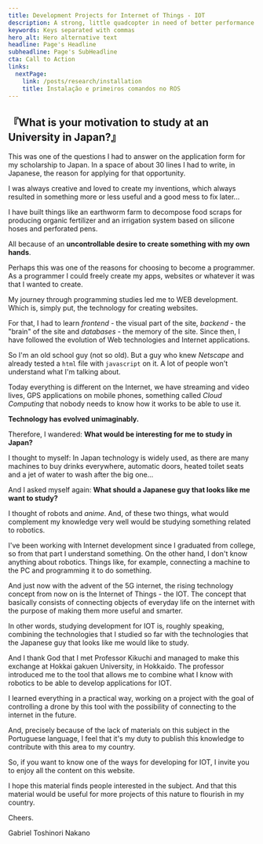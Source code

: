 ```yaml
---
title: Development Projects for Internet of Things - IOT
description: A strong, little quadcopter in need of better performance
keywords: Keys separated with commas
hero_alt: Hero alternative text
headline: Page's Headline
subheadline: Page's SubHeadline
cta: Call to Action
links:
  nextPage: 
    link: /posts/research/installation
    title: Instalação e primeiros comandos no ROS
---
```

## 『What is your motivation to study at an University in Japan?』

This was one of the questions I had to answer on the application form for my scholarship to Japan. In a space of about 30 lines I had to write, in Japanese, the reason for applying for that opportunity.

I was always creative and loved to create my inventions, which always resulted in something more or less useful and a good mess to fix later...

I have built things like an earthworm farm to decompose food scraps for producing organic fertilizer and an irrigation system based on silicone hoses and perforated pens.

All because of an **uncontrollable desire to create something with my own hands**. 

Perhaps this was one of the reasons for choosing to become a programmer. As a programmer I could freely create my apps, websites or whatever it was that I wanted to create.

My journey through programming studies led me to WEB development. Which is, simply put, the technology for creating websites.

For that, I had to learn *frontend* - the visual part of the site, *backend* - the "brain" of the site and *databases* - the memory of the site. Since then, I have followed the evolution of Web technologies and Internet applications.

So I'm an old school guy (not so old). But a guy who knew *Netscape* and already tested a ```html``` file with ```javascript``` on it. A lot of people won't understand what I'm talking about.

Today everything is different on the Internet, we have streaming and video lives, GPS applications on mobile phones, something called *Cloud Computing* that nobody needs to know how it works to be able to use it.

**Technology has evolved unimaginably.**

Therefore, I wandered: **What would be interesting for me to study in Japan?**

I thought to myself: In Japan technology is widely used, as there are many machines to buy drinks everywhere, automatic doors, heated toilet seats and a jet of water to wash after the big one...

And I asked myself again: **What should a Japanese guy that looks like me want to study?**

I thought of robots and *anime*. And, of these two things, what would complement my knowledge very well would be studying something related to robotics.

I've been working with Internet development since I graduated from college, so from that part I understand something. On the other hand, I don't know anything about robotics. Things like, for example, connecting a machine to the PC and programming it to do something.

And just now with the advent of the 5G internet, the rising technology concept from now on is the Internet of Things - the IOT. The concept that basically consists of connecting objects of everyday life on the internet with the purpose of making them more useful and smarter.

In other words, studying development for IOT is, roughly speaking, combining the technologies that I studied so far with the technologies that the Japanese guy that looks like me would like to study.

And I thank God that I met Professor Kikuchi and managed to make this exchange at Hokkai gakuen University, in Hokkaido. The professor introduced me to the tool that allows me to combine what I know with robotics to be able to develop applications for IOT.

I learned everything in a practical way, working on a project with the goal of controlling a drone by this tool with the possibility of connecting to the internet in the future.

And, precisely because of the lack of materials on this subject in the Portuguese language, I feel that it's my duty to publish this knowledge to contribute with this area to my country.

So, if you want to know one of the ways for developing for IOT, I invite you to enjoy all the content on this website.

I hope this material finds people interested in the subject. And that this material would be useful for more projects of this nature to flourish in my country.

Cheers.

Gabriel Toshinori Nakano
